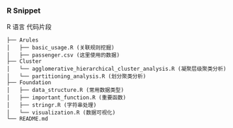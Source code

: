 ### R Snippet

R 语言 代码片段

    ├── Arules
    │   ├── basic_usage.R (关联规则挖掘)
    │   ├── passenger.csv (这里使用的数据)
    ├── Cluster
    │   └── agglomerative_hierarchical_cluster_analysis.R (凝聚层级聚类分析)
    │   └── partitioning_analysis.R (划分聚类分析)
    ├── Foundation
    │   ├── data_structure.R (常用数据类型)
    │   ├── important_function.R (重要函数)
    │   ├── stringr.R (字符串处理)
    │   └── visualization.R (数据可视化)
    └── README.md
